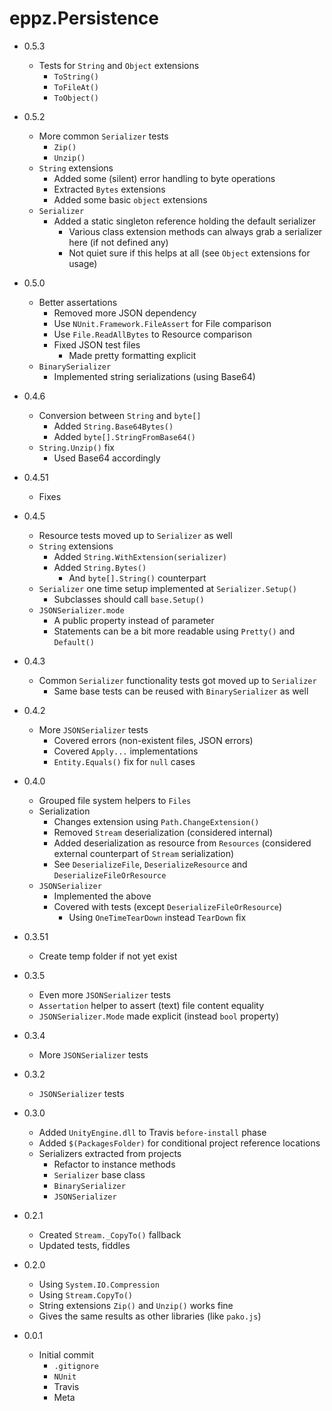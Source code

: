 # eppz.Persistence

* 0.5.3

	+ Tests for `String` and `Object` extensions
		+ `ToString()`
		+ `ToFileAt()`
		+ `ToObject()`

* 0.5.2

	+ More common `Serializer` tests
		+ `Zip()`
		+ `Unzip()`		
	+ `String` extensions
		+ Added some (silent) error handling to byte operations
		+ Extracted `Bytes` extensions
		+ Added some basic `object` extensions
	+ `Serializer`
		+ Added a static singleton reference holding the default serializer
			+ Various class extension methods can always grab a serializer here (if not defined any)
			+ Not quiet sure if this helps at all (see `Object` extensions for usage)

* 0.5.0

	+ Better assertations
		+ Removed more JSON dependency
		+ Use `NUnit.Framework.FileAssert` for File comparison
		+ Use `File.ReadAllBytes` to Resource comparison
		+ Fixed JSON test files
			+ Made pretty formatting explicit
	+ `BinarySerializer`
		+ Implemented string serializations (using Base64)

* 0.4.6

	+ Conversion between `String` and `byte[]`
		+ Added `String.Base64Bytes()`
		+ Added `byte[].StringFromBase64()`
	+ `String.Unzip()` fix
		+ Used Base64 accordingly

* 0.4.51

	+ Fixes

* 0.4.5

	+ Resource tests moved up to `Serializer` as well
	+ `String` extensions
		+ Added `String.WithExtension(serializer)`
		+ Added `String.Bytes()`
			+ And `byte[].String()` counterpart
	+ `Serializer` one time setup implemented at `Serializer.Setup()`
		+ Subclasses should call `base.Setup()`
	+ `JSONSerializer.mode`
		+ A public property instead of parameter
		+ Statements can be a bit more readable using `Pretty()` and `Default()`

* 0.4.3

	+ Common `Serializer` functionality tests got moved up to `Serializer`
		+ Same base tests can be reused with `BinarySerializer` as well

* 0.4.2

	+ More `JSONSerializer` tests
		+ Covered errors (non-existent files, JSON errors)
		+ Covered `Apply...` implementations
		+ `Entity.Equals()` fix for `null` cases

* 0.4.0

	+ Grouped file system helpers to `Files`
	+ Serialization
		+ Changes extension using `Path.ChangeExtension()`
		+ Removed `Stream` deserialization (considered internal)
		+ Added deserialization as resource from `Resources` (considered external counterpart of `Stream` serialization)
		+ See `DeserializeFile`, `DeserializeResource` and `DeserializeFileOrResource`
	+ `JSONSerializer`
		+ Implemented the above
		+ Covered with tests (except `DeserializeFileOrResource`)
			+ Using `OneTimeTearDown` instead `TearDown` fix

* 0.3.51
	
	+ Create temp folder if not yet exist

* 0.3.5

	+ Even more `JSONSerializer` tests
	+ `Assertation` helper to assert (text) file content equality
	+ `JSONSerializer.Mode` made explicit (instead `bool` property)

* 0.3.4

	+ More `JSONSerializer` tests

* 0.3.2

	+ `JSONSerializer` tests

* 0.3.0

	+ Added `UnityEngine.dll` to Travis `before-install` phase
	+ Added `$(PackagesFolder)` for conditional project reference locations
	+ Serializers extracted from projects
		+ Refactor to instance methods
		+ `Serializer` base class
		+ `BinarySerializer`
		+ `JSONSerializer`

* 0.2.1

	+ Created `Stream._CopyTo()` fallback
	+ Updated tests, fiddles

* 0.2.0

	+ Using `System.IO.Compression`
	+ Using `Stream.CopyTo()`
	+ String extensions `Zip()` and `Unzip()` works fine
	+ Gives the same results as other libraries (like `pako.js`)

* 0.0.1

	+ Initial commit
		+ `.gitignore`
		+ `NUnit`
		+ Travis
		+ Meta